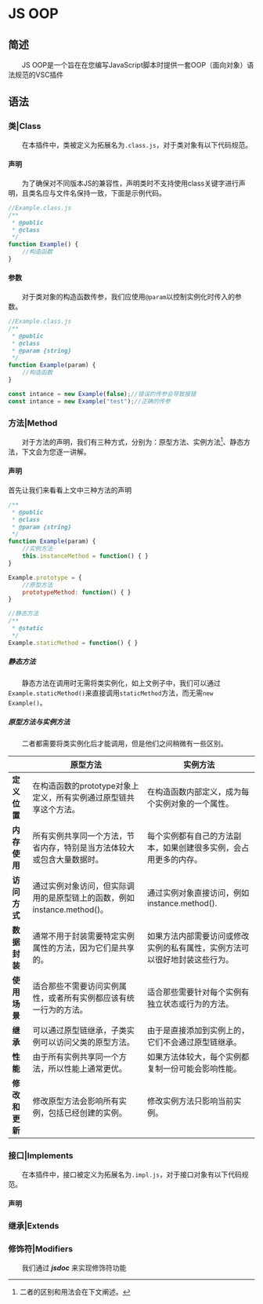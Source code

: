 # JS OOP

## 简述

&emsp;&emsp;JS OOP是一个旨在在您编写JavaScript脚本时提供一套OOP（面向对象）语法规范的VSC插件

## 语法

### 类|Class

&emsp;&emsp;在本插件中，类被定义为拓展名为`.class.js`，对于类对象有以下代码规范。

#### 声明

&emsp;&emsp;为了确保对不同版本JS的兼容性，声明类时不支持使用class关键字进行声明，且类名应与文件名保持一致，下面是示例代码。

```javascript
//Example.class.js
/**
 * @public
 * @class
 */
function Example() {
    //构造函数
}
```

#### 参数

&emsp;&emsp;对于类对象的构造函数传参，我们应使用`@param`以控制实例化时传入的参数。

```javascript
//Example.class.js
/**
 * @public
 * @class
 * @param {string}
 */
function Example(param) {
    //构造函数
}

const intance = new Example(false);//错误的传参会导致报错
const intance = new Example("test");//正确的传参
```

### 方法|Method

&emsp;&emsp;对于方法的声明，我们有三种方式，分别为：原型方法、实例方法[^1]、静态方法，下文会为您逐一讲解。

#### 声明

首先让我们来看看上文中三种方法的声明

```javascript
/**
 * @public
 * @class
 * @param {string}
 */
function Example(param) {
    //实例方法
    this.instanceMethod = function() { }
}

Example.prototype = {
    //原型方法
    prototypeMethod: function() { }
}

//静态方法
/**
 * @static
 */
Example.staticMethod = function() { }
```

##### 静态方法

&emsp;&emsp;静态方法在调用时无需将类实例化，如上文例子中，我们可以通过`Example.staticMethod()`来直接调用`staticMethod`方法，而无需`new Example()`。

##### 原型方法与实例方法

&emsp;&emsp;二者都需要将类实例化后才能调用，但是他们之间稍微有一些区别。

|              | **原型方法**                                     | **实例方法**                              |
|-----------|----------------------------------------------|---------------------------------------|
| **定义位置**  | 在构造函数的prototype对象上定义，所有实例通过原型链共享这个方法。        | 在构造函数内部定义，成为每个实例对象的一个属性。              |
| **内存使用**  | 所有实例共享同一个方法，节省内存，特别是当方法体较大或包含大量数据时。          | 每个实例都有自己的方法副本，如果创建很多实例，会占用更多的内存。      |
| **访问方式**  | 通过实例对象访问，但实际调用的是原型链上的函数，例如instance.method()。 | 通过实例对象直接访问，例如instance.method().       |
| **数据封装**  | 通常不用于封装需要特定实例属性的方法，因为它们是共享的。                 | 如果方法内部需要访问或修改实例的私有属性，实例方法可以很好地封装这些行为。 |
| **使用场景**  | 适合那些不需要访问实例属性，或者所有实例都应该有统一行为的方法。             | 适合那些需要针对每个实例有独立状态或行为的方法。              |
| **继承**    | 可以通过原型链继承，子类实例可以访问父类的原型方法。                   | 由于是直接添加到实例上的，它们不会通过原型链继承。             |
| **性能**    | 由于所有实例共享同一个方法，所以性能上通常更优。                     | 如果方法体较大，每个实例都复制一份可能会影响性能。             |
| **修改和更新** | 修改原型方法会影响所有实例，包括已经创建的实例。                     | 修改实例方法只影响当前实例。                        |

### 接口|Implements

&emsp;&emsp;在本插件中，接口被定义为拓展名为`.impl.js`，对于接口对象有以下代码规范。

#### 声明

### 继承|Extends

### 修饰符|Modifiers

&emsp;&emsp;我们通过 _**jsdoc**_ 来实现修饰符功能

[^1]: 二者的区别和用法会在下文阐述。